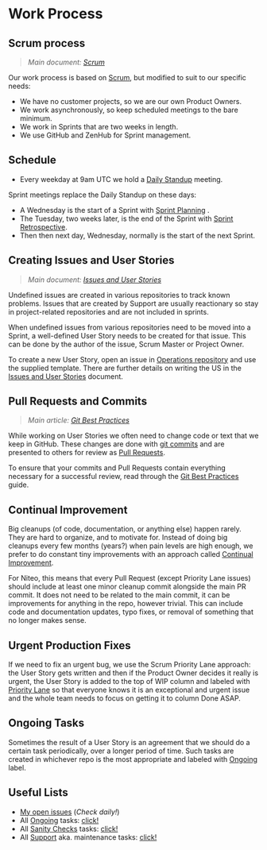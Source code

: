 # Work Process

## Scrum process
> *Main document: [Scrum](scrum.md)*

Our work process is based on [Scrum](https://en.wikipedia.org/wiki/Scrum_(software_development)), but modified to suit to our specific needs:

 * We have no customer projects, so we are our own Product Owners.
 * We work asynchronously, so keep scheduled meetings to the bare minimum.
 * We work in Sprints that are two weeks in length.
 * We use GitHub and ZenHub for Sprint management.


## Schedule

 * Every weekday at 9am UTC we hold a [Daily Standup](https://en.wikipedia.org/wiki/Scrum_(software_development)#Daily_scrum) meeting.

Sprint meetings replace the Daily Standup on these days:

 * A Wednesday is the start of a Sprint with [Sprint Planning](scrum.md#Sprint_Planning) .
 * The Tuesday, two weeks later, is the end of the Sprint with [Sprint Retrospective](scrum.md#Sprint_Retrospective).
 * Then then next day, Wednesday, normally is the start of the next Sprint.


## Creating Issues and User Stories
> *Main document: [Issues and User Stories](issue-user-story.md)*

Undefined issues are created in various repositories to track known problems. Issues that are created by Support are usually reactionary so stay in project-related repositories and are not included in sprints.

When undefined issues from various repositories need to be moved into a Sprint, a well-defined User Story needs to be created for that issue. This can be done by the author of the issue, Scrum Master or Project Owner.

To create a new User Story, open an issue in [Operations repository](https://github.com/niteoweb/operations/issues) and use the supplied template. There are further details on writing the US in the [Issues and User Stories](issue-user-story.md) document.

## Pull Requests and Commits

> *Main article: [Git Best Practices](git-best-practice.md)*

While working on User Stories we often need to change code or text that we keep in GitHub. These changes are done with [git commits](https://help.github.com/articles/github-glossary/#commit) and are presented to others for review as [Pull Requests](https://help.github.com/articles/about-pull-requests/).

To ensure that your commits and Pull Requests contain everything necessary for a successful review, read through the [Git Best Practices](git-best-practice.md) guide.


## Continual Improvement

Big cleanups (of code, documentation, or anything else) happen rarely. They are hard to organize, and to motivate for. Instead of doing big cleanups every few months (years?) when pain levels are high enough, we prefer to do constant tiny improvements with an approach called [Continual Improvement](https://en.wikipedia.org/wiki/Continual_improvement_process).

For Niteo, this means that every Pull Request (except Priority Lane issues) should include at least one minor cleanup commit alongside the main PR commit. It does not need to be related to the main commit, it can be improvements for anything in the repo, however trivial. This can include code and documentation updates, typo fixes, or removal of something that no longer makes sense.


## Urgent Production Fixes

If we need to fix an urgent bug, we use the Scrum Priority Lane approach: the User Story gets written and then if the Product Owner decides it really is urgent, the User Story is added to the top of WIP column and labeled with [Priority Lane](#label_priority_lane) so that everyone knows it is an exceptional and urgent issue and the whole team needs to focus on getting it to column Done ASAP.


## Ongoing Tasks

Sometimes the result of a User Story is an agreement that we should do a certain task periodically, over a longer period of time. Such tasks are created in whichever repo is the most appropriate and labeled with [Ongoing](#label_ongoing) label.

## Useful Lists

 * [My open issues](https://github.com/issues/assigned) (*Check daily!*)
 * All [Ongoing](#label_ongoing) tasks: [click!](https://github.com/search?utf8=%E2%9C%93&q=is%3Aopen+label%3A%22Ongoing%22+org%3Aniteoweb&type=)
 * All [Sanity Checks](#label_sanity_check) tasks: [click!](https://github.com/search?utf8=%E2%9C%93&q=is%3Aopen+label%3A%22Sanity+Check%22+org%3Aniteoweb&type=)
 * All [Support](#label_support) aka. maintenance tasks: [click!](https://github.com/search?utf8=%E2%9C%93&q=is%3Aopen+label%3A%22Support%22+org%3Aniteoweb&type=)

